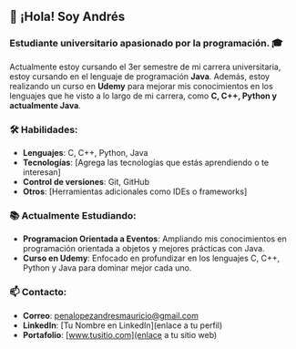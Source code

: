 ## 👋 ¡Hola! Soy Andrés

### Estudiante universitario apasionado por la programación. 🎓

Actualmente estoy cursando el 3er semestre de mi carrera universitaria, estoy cursando en el lenguaje de programación **Java**. Además, estoy realizando un curso en **Udemy** para mejorar mis conocimientos en los lenguajes que he visto a lo largo de mi carrera, como **C, C++, Python y actualmente Java**.

### 🛠 Habilidades:

- **Lenguajes**: C, C++, Python, Java
- **Tecnologías**: [Agrega las tecnologías que estás aprendiendo o te interesan]
- **Control de versiones**: Git, GitHub
- **Otros**: [Herramientas adicionales como IDEs o frameworks]

### 📚 Actualmente Estudiando:

- **Programacion Orientada a Eventos**: Ampliando mis conocimientos en programación orientada a objetos y mejores prácticas con Java.
- **Curso en Udemy**: Enfocado en profundizar en los lenguajes C, C++, Python y Java para dominar mejor cada uno.

### 📫 Contacto:

- **Correo**: [penalopezandresmauricio@gmail.com](Andrés:penalopezandresmauricio@gmail.com)
- **LinkedIn**: [Tu Nombre en LinkedIn](enlace a tu perfil)
- **Portafolio**: [www.tusitio.com](enlace a tu sitio web)

